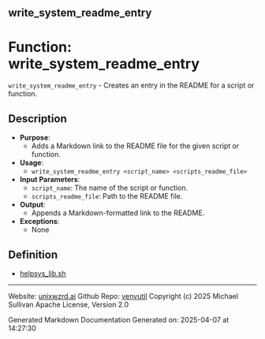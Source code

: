 ## write_system_readme_entry
# Function: write_system_readme_entry
 `write_system_readme_entry` - Creates an entry in the README for a script or function.
## Description
- **Purpose**:
  - Adds a Markdown link to the README file for the given script or function.
- **Usage**: 
  - `write_system_readme_entry <script_name> <scripts_readme_file>`
- **Input Parameters**: 
  - `script_name`: The name of the script or function.
  - `scripts_readme_file`: Path to the README file.
- **Output**: 
  - Appends a Markdown-formatted link to the README.
- **Exceptions**: 
  - None

## Definition 

* [helpsys_lib.sh](../helpsys_lib_sh.md)
---

Website: [unixwzrd.ai](https://unixwzrd.ai)
Github Repo: [venvutil](https://github.com/unixwzrd/venvutil)
Copyright (c) 2025 Michael Sullivan
Apache License, Version 2.0

Generated Markdown Documentation
Generated on: 2025-04-07 at 14:27:30
